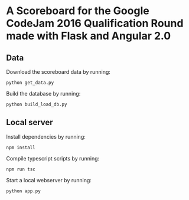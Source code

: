 # A Scoreboard for the Google CodeJam 2016 Qualification Round made with Flask and Angular 2.0 

## Data

Download the scoreboard data by running:

```python get_data.py```

Build the database by running:

```python build_load_db.py```

## Local server

Install dependencies by running:

```npm install```

Compile typescript scripts by running:

```npm run tsc```

Start a local webserver by running:

```bash
python app.py
```
